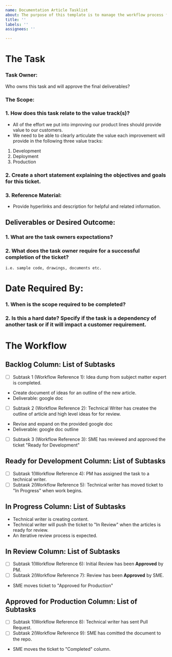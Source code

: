 ```yaml
---
name: Documentation Article Tasklist
about: The purpose of this template is to manage the workflow process for creating articles.
title: ''
labels: ''
assignees: ''

---
```

# **The Task**
### **Task Owner:**
Who owns this task and will approve the final deliverables? 

### **The Scope:**
###  1. How does this task relate to the value track(s)?
- All of the effort we put into improving our product lines should provide value to our customers.
- We need to be able to clearly articulate the value each improvement will provide in the following three value tracks:
1. Development
2. Deployment
3. Production
           
###  2. Create a short statement explaining the objectives and goals for this ticket.

### 3. **Reference Material:**
- Provide hyperlinks and description for helpful and related information.

## **Deliverables or Desired Outcome:**
###  1. What are the task owners expectations? 

###  2. What does the task owner require for a successful completion of the ticket?
    i.e. sample code, drawings, documents etc.

# **Date Required By:**
###  1. When is the scope required to be completed?
###  2. Is this a hard date?  Specify if the task is a dependency of another task or if it will impact a customer requirement.

# **The Workflow**
     
## **Backlog Column: List of Subtasks**
- [ ] Subtask 1 (Workflow Reference 1): Idea dump from subject matter expert is completed.
- Create document of ideas for an outline of the new article. 
- Deliverable: google doc 
- [ ] Subtask 2 (Workflow Reference 2): Technical Writer has createe the outline of article and high level ideas for for review.
- Revise and expand on the provided google doc
- Deliverable: google doc outline  
- [ ] Subtask 3 (Workflow Reference 3): SME has reviewed and approved the ticket "Ready for Development" 

## **Ready for Development Column: List of Subtasks**
- [ ] Subtask 1(Workflow Reference 4): PM has assigned the task to a technical writer.
- [ ] Subtask 2(Workflow Reference 5): Technical writer has moved ticket to "In Progress" when work begins. 

## **In Progress Column: List of Subtasks**
- Technical writer is creating content.
- Technical writer will push the ticket to "In Review" when the articles is ready for review.
- An iterative review process is expected.

## **In Review Column: List of Subtasks**
- [ ] Subtask 1(Workflow Reference 6): Initial Review has been **Approved** by PM.
- [ ] Subtask 2(Workflow Reference 7): Review has been **Approved** by SME.
- SME moves ticket to "Approved for Production"

## **Approved for Production Column: List of Subtasks**
- [ ] Subtask 1(Workflow Reference 8): Technical writer has sent Pull Request.
- [ ] Subtask 2(Workflow Reference 9): SME has comitted the document to the repo.
- SME moves the ticket to "Completed" column. 




